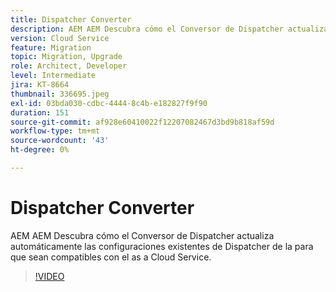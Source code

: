 ```yaml
---
title: Dispatcher Converter
description: AEM AEM Descubra cómo el Conversor de Dispatcher actualiza automáticamente las configuraciones existentes de Dispatcher de la para que sean compatibles con el as a Cloud Service.
version: Cloud Service
feature: Migration
topic: Migration, Upgrade
role: Architect, Developer
level: Intermediate
jira: KT-8664
thumbnail: 336695.jpeg
exl-id: 03bda030-cdbc-4444-8c4b-e182827f9f90
duration: 151
source-git-commit: af928e60410022f12207082467d3bd9b818af59d
workflow-type: tm+mt
source-wordcount: '43'
ht-degree: 0%

---
```


# Dispatcher Converter

AEM AEM Descubra cómo el Conversor de Dispatcher actualiza automáticamente las configuraciones existentes de Dispatcher de la para que sean compatibles con el as a Cloud Service.

>[!VIDEO](https://video.tv.adobe.com/v/336695?quality=12&learn=on)

